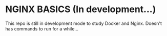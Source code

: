 # NGINX BASICS (In development...)

This repo is still in development mode to study Docker and Nginx. Doesn't has commands to run for a while...